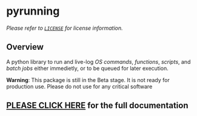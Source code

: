 
# pyrunning

*Please refer to [`LICENSE`](./LICENSE) for license information.*

## Overview

A python library to run and live-log *OS commands*, *functions*, *scripts*, and *batch jobs* either immedietly, or to be queued for later execution.

**Warning**: This package is still in the Beta stage. It is not ready for production use. Please do not use for any critical software

## [PLEASE CLICK HERE](https://github.com/shivanandvp/pyrunning/index.html) for the full documentation
